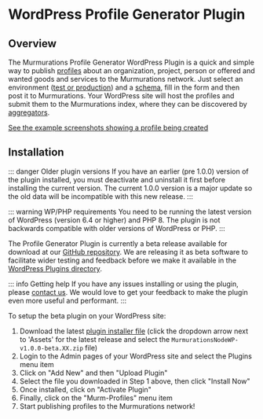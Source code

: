 # WordPress Profile Generator Plugin

## Overview

The Murmurations Profile Generator WordPress Plugin is a quick and simple way to publish [profiles](/about/common-terms.html#profile) about an organization, project, person or offered and wanted goods and services to the Murmurations network. Just select an environment ([test or production](/developers/environments.html)) and a [schema](/about/common-terms.html#schema), fill in the form and then post it to Murmurations. Your WordPress site will host the profiles and submit them to the Murmurations index, where they can be discovered by [aggregators](/about/common-terms.html#aggregator).

[See the example screenshots showing a profile being created](https://github.com/MurmurationsNetwork/MurmurationsNodeWP/blob/main/README.md#screenshots)

## Installation

::: danger Older plugin versions
If you have an earlier (pre 1.0.0) version of the plugin installed, you must deactivate and uninstall it first before installing the current version. The current 1.0.0 version is a major update so the old data will be incompatible with this new release.
:::

::: warning WP/PHP requirements
You need to be running the latest version of WordPress (version 6.4 or higher) and PHP 8. The plugin is not backwards compatible with older versions of WordPress or PHP.
:::

The Profile Generator Plugin is currently a beta release available for download at our [GitHub repository](https://github.com/MurmurationsNetwork/MurmurationsNodeWP/releases). We are releasing it as beta software to facilitate wider testing and feedback before we make it available in the [WordPress Plugins directory](https://wordpress.org/plugins/).

::: info Getting help
If you have any issues installing or using the plugin, please [contact us](/about/getting-support.html). We would love to get your feedback to make the plugin even more useful and performant.
:::

To setup the beta plugin on your WordPress site:

1. Download the latest [plugin installer file](https://github.com/MurmurationsNetwork/MurmurationsNodeWP/releases) (click the dropdown arrow next to 'Assets' for the latest release and select the `MurmurationsNodeWP-v1.0.0-beta.XX.zip` file)
2. Login to the Admin pages of your WordPress site and select the Plugins menu item
3. Click on "Add New" and then "Upload Plugin"
4. Select the file you downloaded in Step 1 above, then click "Install Now"
5. Once installed, click on "Activate Plugin"
6. Finally, click on the "Murm-Profiles" menu item
7. Start publishing profiles to the Murmurations network!

